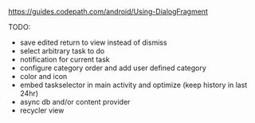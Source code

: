 https://guides.codepath.com/android/Using-DialogFragment

TODO:
- save edited return to view instead of dismiss
- select arbitrary task to do
- notification for current task
- configure category order and add user defined category
- color and icon
- embed taskselector in main activity and optimize (keep history in last 24hr)
- async db and/or content provider
- recycler view